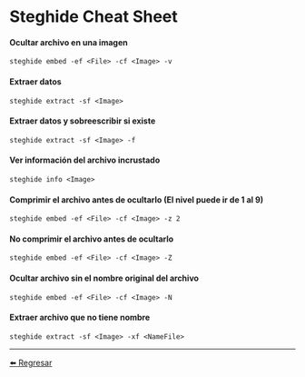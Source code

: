 # Steghide Cheat Sheet

#### Ocultar archivo en una imagen
```
steghide embed -ef <File> -cf <Image> -v
```

#### Extraer datos
```
steghide extract -sf <Image>
```

#### Extraer datos y sobreescribir si existe
```
steghide extract -sf <Image> -f
```

#### Ver información del archivo incrustado
```
steghide info <Image>
```

#### Comprimir el archivo antes de ocultarlo (El nivel puede ir de 1 al 9)
```
steghide embed -ef <File> -cf <Image> -z 2
```

#### No comprimir el archivo antes de ocultarlo
```
steghide embed -ef <File> -cf <Image> -Z
```

#### Ocultar archivo sin el nombre original del archivo
```
steghide embed -ef <File> -cf <Image> -N
```

#### Extraer archivo que no tiene nombre
```
steghide extract -sf <Image> -xf <NameFile>
```

---

[:arrow_left: Regresar](https://github.com/m4lal0/cheatsheets)
